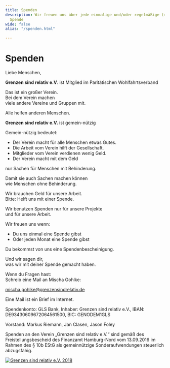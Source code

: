 ```yaml
---
title: Spenden
description: Wir freuen uns über jede einmalige und/oder regelmäßige (monatliche)
  Spende
wide: false
alias: "/spenden.html"

---
```

# Spenden

Liebe Menschen,

**Grenzen sind relativ e.V**. ist Mitglied im Paritätischen Wohlfahrtsverband

Das ist ein großer Verein.  
Bei dem Verein machen  
viele andere Vereine und Gruppen mit.

Alle helfen anderen Menschen.

**Grenzen sind relativ e.V.** ist gemein-nützig

Gemein-nützig bedeutet:

- Der Verein macht für alle Menschen etwas Gutes.
- Die Arbeit vom Verein hilft der Gesellschaft.
- Mitglieder vom Verein verdienen wenig Geld.
- Der Verein macht mit dem Geld

nur Sachen für Menschen mit Behinderung.

Damit sie auch Sachen machen können  
wie Menschen ohne Behinderung.

Wir brauchen Geld für unsere Arbeit.  
Bitte: Helft uns mit einer Spende.

Wir benutzen Spenden nur für unsere Projekte  
und für unsere Arbeit.

Wir freuen uns wenn:
- Du uns einmal eine Spende gibst
- Oder jeden Monat eine Spende gibst

Du bekommst von uns eine Spendenbescheinigung.

Und wir sagen dir,  
was wir mit deiner Spende gemacht haben.

Wenn du Fragen hast:  
Schreib eine Mail an Mischa Gohlke:

mischa.gohlke@grenzensindrelativ.de

Eine Mail ist ein Brief im Internet.

<spenden-formular></spenden-formular>

Spendenkonto: GLS Bank, Inhaber: Grenzen sind relativ e.V., IBAN: DE93430609672064561500, BIC: GENODEM1GLS

Vorstand: Markus Riemann, Jan Clasen, Jason Foley

Spenden an den Verein „Grenzen sind relativ e.V.“ sind gemäß des Freistellungsbescheid des Finanzamt Hamburg-Nord vom 13.09.2016 im Rahmen des § 10b EStG als gemeinnützige Sonderaufwendungen steuerlich abzugsfähig.

[![Grenzen sind relativ e.V. 2018](/media/2019/03/Gsr-FB-Banner_2018.jpg)](/media/2019/03/Gsr-FB-Banner_2018.jpg)
